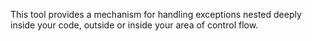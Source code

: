 This tool provides a mechanism for handling exceptions nested deeply inside your code, outside or inside your area of control flow.